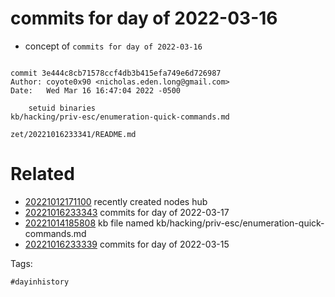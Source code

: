 # commits for day of 2022-03-16

- concept of `commits for day of 2022-03-16`

```

commit 3e444c8cb71578ccf4db3b415efa749e6d726987
Author: coyote0x90 <nicholas.eden.long@gmail.com>
Date:   Wed Mar 16 16:47:04 2022 -0500

    setuid binaries
kb/hacking/priv-esc/enumeration-quick-commands.md
```

` zet/20221016233341/README.md `

# Related

- [20221012171100](/zet/20221012171100/README.md) recently created nodes hub
- [20221016233343](/zet/20221016233343/README.md) commits for day of 2022-03-17
- [20221014185808](/zet/20221014185808/README.md) kb file named kb/hacking/priv-esc/enumeration-quick-commands.md
- [20221016233339](/zet/20221016233339/README.md) commits for day of 2022-03-15

Tags:

    #dayinhistory
